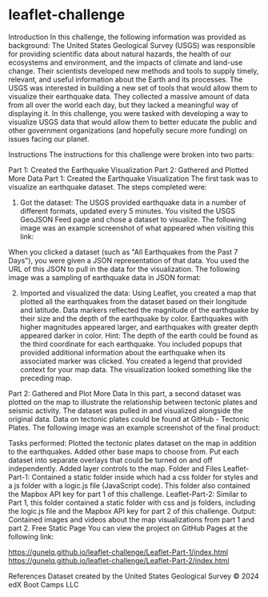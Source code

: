 # leaflet-challenge
Introduction
In this challenge, the following information was provided as background: The United States Geological Survey (USGS) was responsible for providing scientific data about natural hazards, the health of our ecosystems and environment, and the impacts of climate and land-use change. Their scientists developed new methods and tools to supply timely, relevant, and useful information about the Earth and its processes. The USGS was interested in building a new set of tools that would allow them to visualize their earthquake data. They collected a massive amount of data from all over the world each day, but they lacked a meaningful way of displaying it. In this challenge, you were tasked with developing a way to visualize USGS data that would allow them to better educate the public and other government organizations (and hopefully secure more funding) on issues facing our planet.

Instructions
The instructions for this challenge were broken into two parts:

Part 1: Created the Earthquake Visualization
Part 2: Gathered and Plotted More Data
Part 1: Created the Earthquake Visualization
The first task was to visualize an earthquake dataset. The steps completed were:

1. Got the dataset:
The USGS provided earthquake data in a number of different formats, updated every 5 minutes. You visited the USGS GeoJSON Feed page and chose a dataset to visualize. The following image was an example screenshot of what appeared when visiting this link:





When you clicked a dataset (such as "All Earthquakes from the Past 7 Days"), you were given a JSON representation of that data. You used the URL of this JSON to pull in the data for the visualization. The following image was a sampling of earthquake data in JSON format:



2. Imported and visualized the data:
Using Leaflet, you created a map that plotted all the earthquakes from the dataset based on their longitude and latitude.
Data markers reflected the magnitude of the earthquake by their size and the depth of the earthquake by color. Earthquakes with higher magnitudes appeared larger, and earthquakes with greater depth appeared darker in color.
Hint: The depth of the earth could be found as the third coordinate for each earthquake.
You included popups that provided additional information about the earthquake when its associated marker was clicked.
You created a legend that provided context for your map data.
The visualization looked something like the preceding map.



Part 2: Gathered and Plot More Data
In this part, a second dataset was plotted on the map to illustrate the relationship between tectonic plates and seismic activity. The dataset was pulled in and visualized alongside the original data. Data on tectonic plates could be found at GitHub - Tectonic Plates. The following image was an example screenshot of the final product:



Tasks performed:
Plotted the tectonic plates dataset on the map in addition to the earthquakes.
Added other base maps to choose from.
Put each dataset into separate overlays that could be turned on and off independently.
Added layer controls to the map.
Folder and Files
Leaflet-Part-1: Contained a static folder inside which had a css folder for styles and a js folder with a logic.js file (JavaScript code). This folder also contained the Mapbox API key for part 1 of this challenge.
Leaflet-Part-2: Similar to Part 1, this folder contained a static folder with css and js folders, including the logic.js file and the Mapbox API key for part 2 of this challenge.
Output: Contained images and videos about the map visualizations from part 1 and part 2.
Free Static Page
You can view the project on GitHub Pages at the following link:


https://gunelq.github.io/leaflet-challenge/Leaflet-Part-1/index.html
https://gunelq.github.io/leaflet-challenge/Leaflet-Part-2/index.html


References
Dataset created by the United States Geological Survey
© 2024 edX Boot Camps LLC
